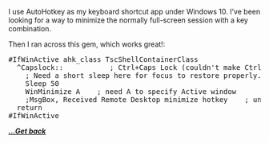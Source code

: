 I use AutoHotkey as my keyboard shortcut app under Windows 10. I&#8217;ve been looking for a way to minimize the normally full-screen session with a key combination.

Then I ran across this gem, which works great!:

<pre class="EnlighterJSRAW" data-enlighter-language="generic" data-enlighter-theme="" data-enlighter-highlight="" data-enlighter-linenumbers="" data-enlighter-lineoffset="" data-enlighter-title="" data-enlighter-group="">#IfWinActive ahk_class TscShellContainerClass
  ^Capslock::           ; Ctrl+Caps Lock (couldn't make Ctrl+Shift+Caps Lock work for some reason
    ; Need a short sleep here for focus to restore properly.
    Sleep 50
    WinMinimize A    ; need A to specify Active window
    ;MsgBox, Received Remote Desktop minimize hotkey    ; uncomment for debugging
  return
#IfWinActive</pre>

[***...Get back***](../it-the-hard-way.html)
